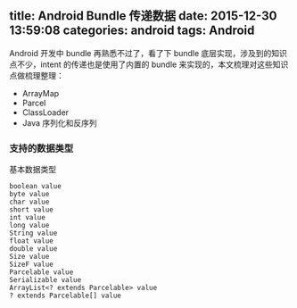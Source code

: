 title: Android Bundle 传递数据
date: 2015-12-30 13:59:08
categories: android
tags: Android
---

Android 开发中 bundle 再熟悉不过了，看了下 bundle 底层实现，涉及到的知识点不少，intent 的传递也是使用了内置的 bundle 来实现的，本文梳理对这些知识点做梳理整理：

* ArrayMap
* Parcel
* ClassLoader
* Java 序列化和反序列

<!--more-->

### 支持的数据类型

基本数据类型 

```
boolean value
byte value
char value
short value
int value
long value
String value
float value
double value
Size value
SizeF value
Parcelable value
Serializable value
ArrayList<? extends Parcelable> value
? extends Parcelable[] value
```

